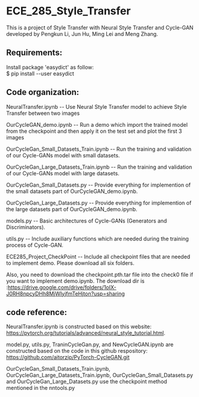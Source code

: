 # ECE_285_Style_Transfer
This is a project of Style Transfer with Neural Style Transfer and Cycle-GAN developed by Pengkun Li, Jun Hu, Ming Lei and Meng Zhang.

## Requirements:
Install package 'easydict' as follow:<br>
$ pip install --user easydict

## Code organization:
NeuralTransfer.ipynb                     -- Use Neural Style Transfer model to achieve Style Transfer between two images

OurCycleGAN_demo.ipynb                   -- Run a demo which import the trained model from the checkpoint and then apply it on the test set and plot the first 3 images

OurCycleGan_Small_Datasets_Train.ipynb   -- Run the training and validation of our Cycle-GANs model with small datasets.

OurCycleGan_Large_Datasets_Train.ipynb   -- Run the training and validation of our Cycle-GANs model with large datasets.

OurCycleGan_Small_Datasets.py            -- Provide everything for implemention of the small datasets part of OurCycleGAN_demo.ipynb.

OurCycleGan_Large_Datasets.py            -- Provide everything for implemention of the large datasets part of OurCycleGAN_demo.ipynb.

models.py                                -- Basic architectures of Cycle-GANs (Generators and Discriminators).

utils.py                                 -- Include auxiliary functions which are needed during the training process of Cycle-GAN.

ECE285_Project_CheckPoint                -- Include all checkpoint files that are needed to implement demo. Please download all six folders.

Also, you need to download the checkpoint.pth.tar file into the check0 file if you want to implement demo.ipynb. The download dir is :https://drive.google.com/drive/folders/1oIX-J0RH8npcyDHh8MjWIyjfmTeHjton?usp=sharing

## code reference:
NeuralTransfer.ipynb is constructed based on this website: https://pytorch.org/tutorials/advanced/neural_style_tutorial.html.

model.py, utils.py, TraninCycleGan.py, and NewCycleGAN.ipynb are constructed based on the code in this github respository: https://github.com/aitorzip/PyTorch-CycleGAN.git

OurCycleGan_Small_Datasets_Train.ipynb, OurCycleGan_Large_Datasets_Train.ipynb, OurCycleGan_Small_Datasets.py and OurCycleGan_Large_Datasets.py use the checkpoint method mentioned in the nntools.py
